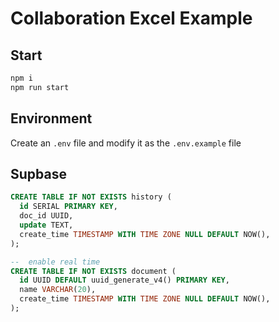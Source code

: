 # Collaboration Excel Example

## Start

```bash
npm i
npm run start
```

## Environment

Create an `.env` file and modify it as the `.env.example` file

## Supbase

```sql
CREATE TABLE IF NOT EXISTS history (
  id SERIAL PRIMARY KEY,
  doc_id UUID,
  update TEXT,
  create_time TIMESTAMP WITH TIME ZONE NULL DEFAULT NOW(),
);

--  enable real time
CREATE TABLE IF NOT EXISTS document (
  id UUID DEFAULT uuid_generate_v4() PRIMARY KEY,
  name VARCHAR(20),
  create_time TIMESTAMP WITH TIME ZONE NULL DEFAULT NOW(),
);
```